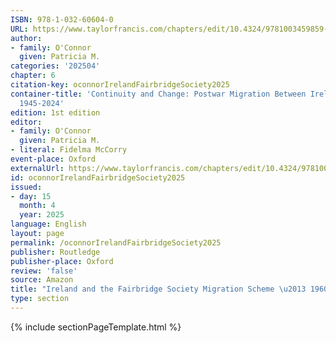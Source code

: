 ```yaml
---
ISBN: 978-1-032-60604-0
URL: https://www.taylorfrancis.com/chapters/edit/10.4324/9781003459859-7/ireland-fairbridge-society-migration-scheme-1960%E2%80%9369-patricia-connor
author:
- family: O'Connor
  given: Patricia M.
categories: '202504'
chapter: 6
citation-key: oconnorIrelandFairbridgeSociety2025
container-title: 'Continuity and Change: Postwar Migration Between Ireland and Australia
  1945-2024'
edition: 1st edition
editor:
- family: O'Connor
  given: Patricia M.
- literal: Fidelma McCorry
event-place: Oxford
externalUrl: https://www.taylorfrancis.com/chapters/edit/10.4324/9781003459859-7/ireland-fairbridge-society-migration-scheme-1960%E2%80%9369-patricia-connor
id: oconnorIrelandFairbridgeSociety2025
issued:
- day: 15
  month: 4
  year: 2025
language: English
layout: page
permalink: /oconnorIrelandFairbridgeSociety2025
publisher: Routledge
publisher-place: Oxford
review: 'false'
source: Amazon
title: "Ireland and the Fairbridge Society Migration Scheme \u2013 1960\u201369"
type: section
---
```

{% include sectionPageTemplate.html %}
